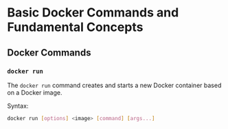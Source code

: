 # Basic Docker Commands and Fundamental Concepts

## Docker Commands

### `docker run`

The `docker run` command creates and starts a new Docker container based on a Docker image.

Syntax:
```bash
docker run [options] <image> [command] [args...]
